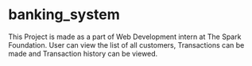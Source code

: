 # banking_system
 This Project is made as a part of Web Development intern at The Spark Foundation.
 User can view the list of all customers, Transactions can be made and Transaction history can be viewed.

